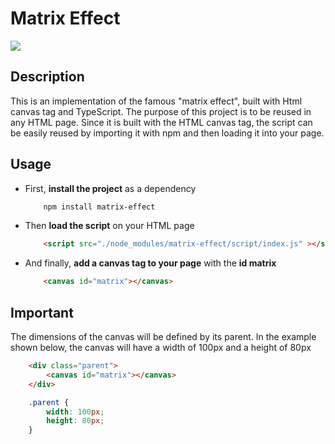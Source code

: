 # Matrix Effect

![](https://media.giphy.com/media/XGK8r2qBMwvsbJd3O9/giphy.gif)

## Description

This is an implementation of the famous "matrix effect", built with Html canvas tag and TypeScript. The purpose of this project is to be reused in any HTML page. Since it is built with the HTML canvas tag, the script can be easily reused by importing it with npm and then loading it into your page.

## Usage

- First, **install the project** as a dependency

    ```bash
        npm install matrix-effect
    ```

- Then **load the script** on your HTML page

    ```html
        <script src="./node_modules/matrix-effect/script/index.js" ></script>
    ```

- And finally, **add a canvas tag to your page** with the **id matrix**

    ```html
        <canvas id="matrix"></canvas>
    ```

## Important

The dimensions of the canvas will be defined by its parent. In the example shown below, the canvas will have a width of 100px and a height of 80px

```html
    <div class="parent">
        <canvas id="matrix"></canvas>
    </div>
```
```css
    .parent {
        width: 100px;
        height: 80px;
    }
```
